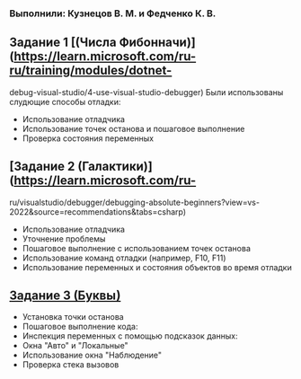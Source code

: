 ### Выполнили: Кузнецов В. М. и Федченко К. В.
## Задание 1 [(Числа Фибонначи)](https://learn.microsoft.com/ru-ru/training/modules/dotnet-
debug-visual-studio/4-use-visual-studio-debugger)
Были использованы слудющие способы отладки:
* Использование отладчика
* Использование точек останова и пошаговое выполнение
* Проверка состояния переменных
## [Задание 2 (Галактики)](https://learn.microsoft.com/ru-
ru/visualstudio/debugger/debugging-absolute-beginners?view=vs-
2022&amp;source=recommendations&amp;tabs=csharp)
* Использование отладчика
* Уточнение проблемы
* Пошаговое выполнение с использованием точек останова
* Использование команд отладки (например, F10, F11)
* Использование переменных и состояния объектов во время отладки
## [Задание 3 (Буквы)](https://learn.microsoft.com/ru-ru/visualstudio/get-started/csharp/tutorial-debugger?view=vs-2022&toc=%2Fvisualstudio%2Fdebugger%2Ftoc.json&amp%3Bview=vs-2022)
* Установка точки останова
* Пошаговое выполнение кода:
* Инспекция переменных с помощью подсказок данных:
* Окна "Авто" и "Локальные"
* Использование окна "Наблюдение"
* Проверка стека вызовов
